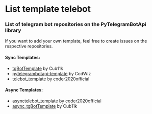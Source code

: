<h1>List template telebot</h1>

<h3>List of telegram bot repositories on the PyTelegramBotApi library</h3>
<p>If you want to add your own template, feel free to create issues on the respective repositories.</p>

<h4>Sync Templates:</h4>
<ul>
    <li><a href="https://github.com/Cub11k/tgBotTemplate">tgBotTemplate</a> by Cub11k</li>
    <li><a href="https://github.com/Codwizer/pytelegrambotapi-template">pytelegrambotapi-template</a> by CodWiz</li>
    <li><a href="https://github.com/coder2020official/telebot_template">telebot_template</a> by coder2020official</li>
</ul>

<h4>Async Templates:</h4>
<ul>
    <li><a href="https://github.com/coder2020official/asynctelebot_template">asynctelebot_template</a> by coder2020official</li>
   <li><a href="https://github.com/Cub11k/async_tgBotTemplate">async_tgBotTemplate</a> by Cub11k</li>
</ul>